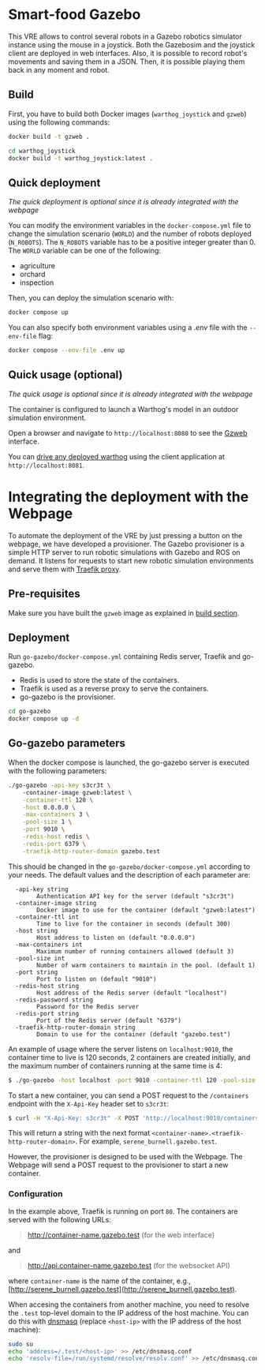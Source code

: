 # Smart-food Gazebo

This VRE allows to control several robots in a Gazebo robotics simulator instance using the mouse in a joystick. Both the Gazebosim and the joystick client are deployed in web interfaces. Also, it is possible to record robot's movements and saving them in a JSON. Then, it is possible playing them back in any moment and robot.

## Build

First, you have to build both Docker images (`warthog_joystick` and `gzweb`) using the following commands:

```bash
docker build -t gzweb .
```

```bash
cd warthog_joystick
docker build -t warthog_joystick:latest .
```

## Quick deployment
*The quick deployment is optional since it is already integrated with the webpage*

You can modify the environment variables in the `docker-compose.yml` file to change the simulation scenario (`WORLD`) and the number of robots deployed (`N_ROBOTS`).
The `N_ROBOTS` variable has to be a positive integer greater than 0.
The `WORLD` variable can be one of the following:
- agriculture
- orchard
- inspection

Then, you can deploy the simulation scenario with:
```bash
docker compose up
```

You can also specify both environment variables using a *.env* file with the `--env-file` flag:

```bash
docker compose --env-file .env up
```

## Quick usage (optional)
*The quick usage is optional since it is already integrated with the webpage*

The container is configured to launch a Warthog's model in an outdoor simulation environment.

Open a browser and navigate to `http://localhost:8080` to see the [Gzweb](https://github.com/osrf/gzweb) interface.

You can [drive any deployed warthog](https://www.clearpathrobotics.com/assets/guides/noetic/warthog/Driving.html) using the client application at `http://localhost:8081`.


# Integrating the deployment with the Webpage

To automate the deployment of the VRE by just pressing a button on the webpage, we have developed a provisioner. The Gazebo provisioner is a simple HTTP server to run robotic simulations with Gazebo and ROS on demand. It listens for requests to start new robotic simulation environments and serve them with [Traefik proxy](https://traefik.io/traefik/).

## Pre-requisites

Make sure you have built the `gzweb` image as explained in [build section](#build).

## Deployment

Run `go-gazebo/docker-compose.yml` containing Redis server, Traefik and go-gazebo. 
- Redis is used to store the state of the containers.
- Traefik is used as a reverse proxy to serve the containers.
- go-gazebo is the provisioner.

```bash
cd go-gazebo
docker compose up -d
```

## Go-gazebo parameters

When the docker compose is launched, the go-gazebo server is executed with the following parameters:

```bash
./go-gazebo -api-key s3cr3t \ 
    -container-image gzweb:latest \
    -container-ttl 120 \
    -host 0.0.0.0 \
    -max-containers 3 \
    -pool-size 1 \
    -port 9010 \
    -redis-host redis \
    -redis-port 6379 \
    -traefik-http-router-domain gazebo.test
```

This should be changed in the `go-gazebo/docker-compose.yml` according to your needs. The default values and the description of each parameter are:

```
  -api-key string
        Authentication API key for the server (default "s3cr3t")
  -container-image string
        Docker image to use for the container (default "gzweb:latest")
  -container-ttl int
        Time to live for the container in seconds (default 300)
  -host string
        Host address to listen on (default "0.0.0.0")
  -max-containers int
        Maximum number of running containers allowed (default 3)
  -pool-size int
        Number of warm containers to maintain in the pool. (default 1)
  -port string
        Port to listen on (default "9010")
  -redis-host string
        Host address of the Redis server (default "localhost")
  -redis-password string
        Password for the Redis server
  -redis-port string
        Port of the Redis server (default "6379")
  -traefik-http-router-domain string
        Domain to use for the container (default "gazebo.test")
```

An example of usage where the server listens on `localhost:9010`, the container time to live is 120 seconds, 2 containers are created initially, and the maximum number of containers running at the same time is 4:

```bash
$ ./go-gazebo -host localhost -port 9010 -container-ttl 120 -pool-size 2 -max-containers 4
```

To start a new container, you can send a POST request to the `/containers` endpoint with the `X-Api-Key` header set to `s3cr3t`:

```bash
$ curl -H "X-Api-Key: s3cr3t" -X POST 'http://localhost:9010/containers'
```

This will return a string with the next format `<container-name>.<traefik-http-router-domain>`. For example, `serene_burnell.gazebo.test`.

However, the provisioner is designed to be used with the Webpage. The Webpage will send a POST request to the provisioner to start a new container.

### Configuration

In the example above, Traefik is running on port `80`. The containers are served with the following URLs:

> http://container-name.gazebo.test (for the web interface)

and

> http://api.container-name.gazebo.test (for the websocket API)

where `container-name` is the name of the container, e.g., [http://serene_burnell.gazebo.test](http://serene_burnell.gazebo.test).

When accesing the containers from another machine, you need to resolve the `.test` top-level domain to the IP address of the host machine. You can do this with [dnsmasq](https://thekelleys.org.uk/dnsmasq/doc.html) (replace `<host-ip>` with the IP address of the host machine):

```bash
sudo su
echo 'address=/.test/<host-ip>' >> /etc/dnsmasq.conf
echo 'resolv-file=/run/systemd/resolve/resolv.conf' >> /etc/dnsmasq.conf
```